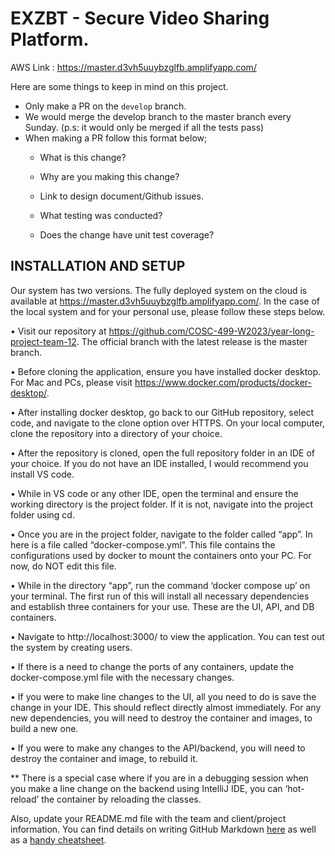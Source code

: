 # EXZBT - Secure Video Sharing Platform.

AWS Link : https://master.d3vh5uuybzglfb.amplifyapp.com/ 

Here are some things to keep in mind on this project.

- Only make a PR on the `develop` branch.
- We would merge the develop branch to the master branch every Sunday. (p.s: it would only be merged if all the tests pass)
- When making a PR follow this format below;
  - What is this change?

  - Why are you making this change?

  - Link to design document/Github issues.

  - What testing was conducted?

  - Does the change have unit test coverage?

## INSTALLATION AND SETUP

Our system has two versions. The fully deployed system on the cloud is available at https://master.d3vh5uuybzglfb.amplifyapp.com/. In the case of the local system and for your personal use, please follow these steps below. 

•	Visit our repository at https://github.com/COSC-499-W2023/year-long-project-team-12. The official branch with the latest release is the master branch. 

•	Before cloning the application, ensure you have installed docker desktop. For Mac and PCs, please visit https://www.docker.com/products/docker-desktop/. 

•	After installing docker desktop, go back to our GitHub repository, select code, and navigate to the clone option over HTTPS. On your local computer, clone the repository into a directory of your choice.

•	After the repository is cloned, open the full repository folder in an IDE of your choice. If you do not have an IDE installed, I would recommend you install VS code. 

•	While in VS code or any other IDE, open the terminal and ensure the working directory is the project folder. If it is not, navigate into the project folder using cd. 

•	Once you are in the project folder, navigate to the folder called “app”. In here is a file called “docker-compose.yml”. This file contains the configurations used by docker to mount the containers onto your PC. For now, do NOT edit this file.

•	While in the directory “app”, run the command ‘docker compose up’ on your terminal. The first run of this will install all necessary dependencies and establish three containers for your use. These are the UI, API, and DB containers. 

•	Navigate to http://localhost:3000/ to view the application. You can test out the system by creating users. 

•	If there is a need to change the ports of any containers, update the docker-compose.yml file with the necessary changes.

•	If you were to make line changes to the UI, all you need to do is save the change in your IDE. This should reflect directly almost immediately. For any new dependencies, you will need to destroy the container and images, to build a new one. 

•	If you were to make any changes to the API/backend, you will need to destroy the container and image, to rebuild it. 

** There is a special case where if you are in a debugging session when you make a line change on the backend using IntelliJ IDE, you can ‘hot-reload’ the container by reloading the classes. 


Also, update your README.md file with the team and client/project information. You can find details on writing GitHub Markdown [here](https://docs.github.com/en/get-started/writing-on-github/getting-started-with-writing-and-formatting-on-github/basic-writing-and-formatting-syntax) as well as a [handy cheatsheet](https://enterprise.github.com/downloads/en/markdown-cheatsheet.pdf).
